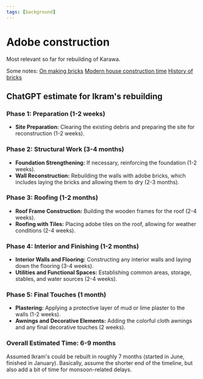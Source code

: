 ```yaml
---
tags: [background]
---
```

# Adobe construction

Most relevant so far for rebuilding of Karawa. 

Some notes:
[On making bricks](https://www.motherearthnews.com/sustainable-living/green-homes/diy-adobe-bricks-zbcz2002/)
[Modern house construction time](https://arizonaadobe.com/faq#:~:text=The%20adobe%20brick%20walls%20of,into%20a%20wall%20per%20day.)
[History of bricks](https://brickarchitecture.com/about-brick/why-brick/the-history-of-bricks-brickmaking)

## ChatGPT estimate for Ikram's rebuilding

### Phase 1: Preparation (1-2 weeks)

- **Site Preparation:** Clearing the existing debris and preparing the site for reconstruction (1-2 weeks).

### Phase 2: Structural Work (3-4 months)

- **Foundation Strengthening:** If necessary, reinforcing the foundation (1-2 weeks).
- **Wall Reconstruction:** Rebuilding the walls with adobe bricks, which includes laying the bricks and allowing them to dry (2-3 months).

### Phase 3: Roofing (1-2 months)

- **Roof Frame Construction:** Building the wooden frames for the roof (2-4 weeks).
- **Roofing with Tiles:** Placing adobe tiles on the roof, allowing for weather conditions (2-4 weeks).

### Phase 4: Interior and Finishing (1-2 months)

- **Interior Walls and Flooring:** Constructing any interior walls and laying down the flooring (3-4 weeks).
- **Utilities and Functional Spaces:** Establishing common areas, storage, stables, and water sources (2-4 weeks).

### Phase 5: Final Touches (1 month)

- **Plastering:** Applying a protective layer of mud or lime plaster to the walls (1-2 weeks).
- **Awnings and Decorative Elements:** Adding the colorful cloth awnings and any final decorative touches (2 weeks).

### Overall Estimated Time: 6-9 months

Assumed Ikram's could be rebuilt in roughly 7 months (started in June, finished in January). Basically, assume the shorter end of the timeline, but also add a bit of time for monsoon-related delays. 